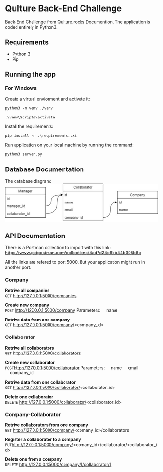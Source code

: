 # Qulture Back-End Challenge
Back-End Challenge from Qulture.rocks Documention. The application is coded entirely in Python3. 

## Requirements
- Python 3
- Pip

## Running the app

### For Windows
Create a virtual enviorment and activate it:
```
python3 -m venv ./venv 
```
```
.\venv\Scripts\activate
```
Install the requirements:
```
pip install -r .\requirements.txt
```
Run application on your local machine by running the command:
```
python3 server.py
```

## Database Documentation
The database diagram:
![database](./doc/img/database.jpg)

## API Documentation
There is a Postman collection to import with this link:
https://www.getpostman.com/collections/4ad7d24e8bb44b995b6e

All the links are refered to port 5000. But your application might run in another port.

### Company

**Retrive all companies** \
`GET` http://127.0.0.1:5000/companies


**Create new company** \
`POST` http://127.0.0.1:5000/company
Parameters:
&nbsp;&nbsp;&nbsp;&nbsp;name

**Retrive data from one company** \
`GET` http://127.0.0.1:5000/company/<company_id>

### Collaborator

**Retrive all collaborators** \
`GET` http://127.0.0.1:5000/collaborators

**Create new collaborator** \
`POST`http://127.0.0.1:5000/collaborator
Parameters:
&nbsp;&nbsp;&nbsp;&nbsp;name
&nbsp;&nbsp;&nbsp;&nbsp;email
&nbsp;&nbsp;&nbsp;&nbsp;company_id

**Retrive data from one collaborator** \
`GET` http://127.0.0.1:5000/collaborator/<collaborator_id>

**Delete one collaborator** \
`DELETE` http://127.0.0.1:5000/collaborator/<collaborator_id>

### Company-Collaborator

**Retrive collaborators from one company** \
`GET` http://127.0.0.1:5000/company/<comany_id>/collaborators

**Register a collaborator to a company** \
`PUT`http://127.0.0.1:5000/company/<comany_id>/collaborator/<collaborator_id>

**Delete one from a company** \
`DELETE` http://127.0.0.1:5000/company/1/collaborator/1


